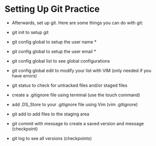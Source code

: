 # Setting Up Git Practice


* Afterwards, set up git.  Here are some things you can do with git:  
 
* git init to setup git

* git config global to setup the user name *

* git config global to setup the user email *

* git config global list to see global configurations

* git config global edit to modify your list with VIM (only needed if you have errors)

* git status to check for untracked files and/or staged files

* create a .gitignore file using terminal (use the touch command)

* add .DS_Store to your .gitignore file  using Vim (vim .gitignore)

* git add to add files to the staging area

* git commit with message to create a saved version and message (checkpoint)

* git log to see all versions (checkpoints)
